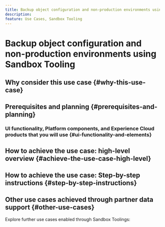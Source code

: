 ```yaml
---
title: Backup object configuration and non-production environments using Sandbox Tooling
description: 
feature: Use Cases, Sandbox Tooling
---
```

# Backup object configuration and non-production environments using Sandbox Tooling

<!-- GENERAL DESCRIPTION HERE -->

## Why consider this use case {#why-this-use-case}

<!-- WHY THIS USE CASE HERE -->

## Prerequisites and planning {#prerequisites-and-planning}

<!-- PREREQUISISTES AND PLANNING HERE -->

### UI functionality, Platform components, and Experience Cloud products that you will use {#ui-functionality-and-elements}

<!-- LINKS AND CONNECTIONS TO THE ABOVE TOPICS HERE -->

## How to achieve the use case: high-level overview {#achieve-the-use-case-high-level}

<!-- HIGH LEVEL OVERVIEW HERE -->

## How to achieve the use case: Step-by-step instructions {#step-by-step-instructions}

<!-- Read through the sections below which include links to further documentation, to complete each of the steps in the high-level overview above. -->

<!-- STEP BY STEP INSTRUCTIONS BELOW -->

## Other use cases achieved through partner data support {#other-use-cases}

Explore further use cases enabled through Sandbox Toolings:

<!-- ADD ADDITIONAL USE CASE HERE -->
